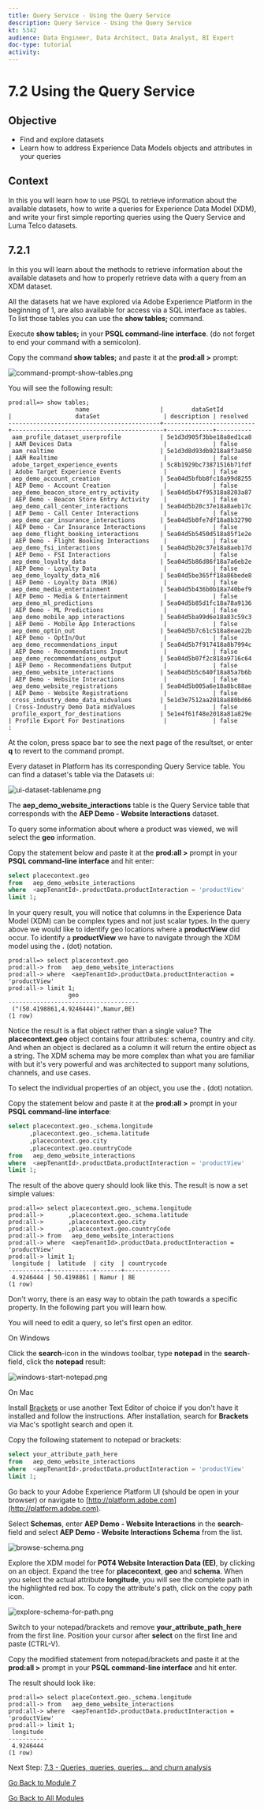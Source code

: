 ```yaml
---
title: Query Service - Using the Query Service
description: Query Service - Using the Query Service
kt: 5342
audience: Data Engineer, Data Architect, Data Analyst, BI Expert
doc-type: tutorial
activity: 
---
```


# 7.2 Using the Query Service

## Objective

- Find and explore datasets
- Learn how to address Experience Data Models objects and attributes in your queries

## Context

In this you will learn how to use PSQL to retrieve information about the available datasets, how to write a queries for Experience Data Model (XDM), and write your first simple reporting queries using the Query Service and Luma Telco datasets.

## 7.2.1

In this you will learn about the methods to retrieve information about the available datasets and how to properly retrieve data with a query from an XDM dataset.

All the datasets hat we have explored via Adobe Experience Platform in the beginning of 1, are also available for access via a SQL interface as tables. To list those tables you can use the **show tables;** command.

Execute **show tables;** in your **PSQL command-line interface**. (do not forget to end your command with a semicolon).

Copy the command **show tables;** and paste it at the **prod:all >** prompt:

![command-prompt-show-tables.png](./images/command-prompt-show-tables.png)

You will see the following result:

```text
prod:all=> show tables;
                   name                    |        dataSetId         |                  dataSet                  | description | resolved
-------------------------------------------+--------------------------+-------------------------------------------+-------------+----------
 aam_profile_dataset_userprofile           | 5e1d3d905f3bbe18a8ed1ca8 | AAM Devices Data                          |             | false
 aam_realtime                              | 5e1d3d8d93db9218a8f3a850 | AAM Realtime                              |             | false
 adobe_target_experience_events            | 5c8b1929bc73871516b71fdf | Adobe Target Experience Events            |             | false
 aep_demo_account_creation                 | 5ea04d5bfbb8fc18a99d8255 | AEP Demo - Account Creation               |             | false
 aep_demo_beacon_store_entry_activity      | 5ea04d5b47f95318a8203a87 | AEP Demo - Beacon Store Entry Activity    |             | false
 aep_demo_call_center_interactions         | 5ea04d5b20c37e18a8aeb17c | AEP Demo - Call Center Interactions       |             | false
 aep_demo_car_insurance_interactions       | 5ea04d5b0fe7df18a8b32790 | AEP Demo - Car Insurance Interactions     |             | false
 aep_demo_flight_booking_interactions      | 5ea04d5b5450d518a85f1e2e | AEP Demo - Flight Booking Interactions    |             | false
 aep_demo_fsi_interactions                 | 5ea04d5b20c37e18a8aeb17d | AEP Demo - FSI Interactions               |             | false
 aep_demo_loyalty_data                     | 5ea04d5b86d86f18a7a6eb2e | AEP Demo - Loyalty Data                   |             | false
 aep_demo_loyalty_data_m16                 | 5ea04d5be365ff18a86bede8 | AEP Demo - Loyalty Data (M16)             |             | false
 aep_demo_media_entertainment              | 5ea04d5b436b0b18a740bef9 | AEP Demo - Media & Entertainment          |             | false
 aep_demo_ml_predictions                   | 5ea04d5b85d1fc18a78a9136 | AEP Demo - ML Predictions                 |             | false
 aep_demo_mobile_app_interactions          | 5ea04d5ba99d6e18a83c59c3 | AEP Demo - Mobile App Interactions        |             | false
 aep_demo_optin_out                        | 5ea04d5b7c61c518a8eae22b | AEP Demo - OptIn/Out                      |             | false
 aep_demo_recommendations_input            | 5ea04d5b7f917418a8b7994c | AEP Demo - Recommendations Input          |             | false
 aep_demo_recommendations_output           | 5ea04d5b07f2c818a9716c64 | AEP Demo - Recommendations Output         |             | false
 aep_demo_website_interactions             | 5ea04d5b5c640f18a85a7b6b | AEP Demo - Website Interactions           |             | false
 aep_demo_website_registrations            | 5ea04d5b005a6e18a8bc88ae | AEP Demo - Website Registrations          |             | false
 cross_industry_demo_data_midvalues        | 5e1d3e7512aa2018a880bd66 | Cross-Industry Demo Data midValues        |             | false
 profile_export_for_destinations           | 5e1e4f61f48e2018a81a829e | Profile Export For Destinations           |             | false
:
```

At the colon, press space bar to see the next page of the resultset, or enter **q** to revert to the command prompt.

Every dataset in Platform has its corresponding Query Service table. You can find a dataset's table via the Datasets ui:

![ui-dataset-tablename.png](./images/ui-dataset-tablename.png)

The **aep_demo_website_interactions** table is the Query Service table that corresponds with the **AEP Demo - Website Interactions** dataset.

To query some information about where a product was viewed, we will select the **geo** information.

Copy the statement below and paste it at the **prod:all >** prompt in your **PSQL command-line interface** and hit enter:

```sql
select placecontext.geo
from   aep_demo_website_interactions
where  <aepTenantId>.productData.productInteraction = 'productView'
limit 1;
```

In your query result, you will notice that columns in the Experience Data Model (XDM) can be complex types and not just scalar types. In the query above we would like to identify geo locations where a **productView** did occur. To identify a **productView** we have to navigate through the XDM model using the **.** (dot) notation.

```text
prod:all=> select placecontext.geo
prod:all-> from   aep_demo_website_interactions
prod:all-> where  <aepTenantId>.productData.productInteraction = 'productView'
prod:all-> limit 1;
                 geo                 
-------------------------------------
 ("(50.4198861,4.9246444)",Namur,BE)
(1 row)
```

Notice the result is a flat object rather than a single value? The **placecontext.geo** object contains four attributes: schema, country and city. And when an object is declared as a column it will return the entire object as a string. The XDM schema may be more complex than what you are familiar with but it's very powerful and was architected to support many solutions, channels, and use cases.

To select the individual properties of an object, you use the **.** (dot) notation.

Copy the statement below and paste it at the **prod:all >** prompt in your **PSQL command-line interface**:

```sql
select placecontext.geo._schema.longitude
      ,placecontext.geo._schema.latitude
      ,placecontext.geo.city
      ,placecontext.geo.countryCode
from   aep_demo_website_interactions
where  <aepTenantId>.productData.productInteraction = 'productView'
limit 1;
```

The result of the above query should look like this.
The result is now a set simple values:

```text
prod:all=> select placecontext.geo._schema.longitude
prod:all->       ,placecontext.geo._schema.latitude
prod:all->       ,placecontext.geo.city
prod:all->       ,placecontext.geo.countryCode
prod:all-> from   aep_demo_website_interactions
prod:all-> where  <aepTenantId>.productData.productInteraction = 'productView'
prod:all-> limit 1;
 longitude |  latitude  | city  | countrycode 
-----------+------------+-------+-------------
 4.9246444 | 50.4198861 | Namur | BE
(1 row)
```

Don't worry, there is an easy way to obtain the path towards a specific property. In the following part you will learn how. 

You will need to edit a query, so let's first open an editor.

On Windows

Click the **search**-icon in the windows toolbar, type **notepad** in the **search**-field, click the **notepad** result:

![windows-start-notepad.png](./images/windows-start-notepad.png)

On Mac

Install [Brackets](https://github.com/adobe/brackets/releases/download/release-1.14/Brackets.Release.1.14.dmg) or use another Text Editor of choice if you don't have it installed and follow the instructions. After installation, search for **Brackets** via Mac's spotlight search and open it.

Copy the following statement to notepad or brackets:

```sql
select your_attribute_path_here
from   aep_demo_website_interactions
where  <aepTenantId>.productData.productInteraction = 'productView'
limit 1;
```

Go back to your Adobe Experience Platform UI (should be open in your browser) or navigate to [http://platform.adobe.com](http://platform.adobe.com).

Select **Schemas**, enter **AEP Demo - Website Interactions** in the **search**-field and select **AEP Demo - Website Interactions Schema** from the list.

![browse-schema.png](./images/browse-schema.png)

Explore the XDM model for **POT4 Website Interaction Data (EE)**, by clicking on an object. Expand the tree for **placecontext**, **geo** and **schema**. When you select the actual attribute **longitude**, you will see the complete path in the highlighted red box. To copy the attribute's path, click on the copy path icon.

![explore-schema-for-path.png](./images/explore-schema-for-path.png)

Switch to your notepad/brackets and remove **your_attribute_path_here** from the first line. Position your cursor after **select** on the first line and paste (CTRL-V). 

Copy the modified statement from notepad/brackets and paste it at the **prod:all >** prompt in your **PSQL command-line interface** and hit enter.

The result should look like:

```text
prod:all=> select placeContext.geo._schema.longitude
prod:all-> from   aep_demo_website_interactions
prod:all-> where  <aepTenantId>.productData.productInteraction = 'productView'
prod:all-> limit 1;
 longitude
-----------
 4.9246444
(1 row)
```

Next Step: [7.3 - Queries, queries, queries...  and churn analysis](./ex3.md)

[Go Back to Module 7](./query-service.md)

[Go Back to All Modules](../../overview.md)
